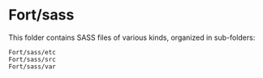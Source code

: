 # Fort/sass

This folder contains SASS files of various kinds, organized in sub-folders:

    Fort/sass/etc
    Fort/sass/src
    Fort/sass/var
